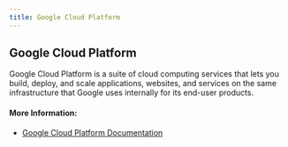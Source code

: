 ```yaml
---
title: Google Cloud Platform
---
```

## Google Cloud Platform

Google Cloud Platform is a suite of cloud computing services that lets you build, deploy, and scale applications, websites, and services on the same infrastructure that Google uses internally for its end-user products.

#### More Information:
<!-- Please add any articles you think might be helpful to read before writing the article -->
* <a href='https://cloud.google.com/docs/' target='_blank' rel='nofollow'>Google Cloud Platform Documentation</a>
